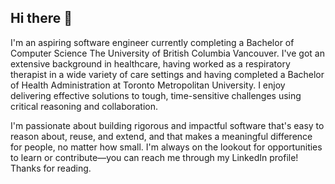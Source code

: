 ## Hi there 👋

I'm an aspiring software engineer currently completing a Bachelor of Computer Science The University of British Columbia Vancouver. I've got an extensive background in healthcare, having worked as a respiratory therapist in a wide variety of care settings and having completed a Bachelor of Health Administration at Toronto Metropolitan University. I enjoy delivering effective solutions to tough, time-sensitive challenges using critical reasoning and collaboration.

I'm passionate about building rigorous and impactful software that's easy to reason about, reuse, and extend, and that makes a meaningful difference for people, no matter how small. I'm always on the lookout for opportunities to learn or contribute—you can reach me through my LinkedIn profile! Thanks for reading.

<!--
**ajarodpaulson/ajarodpaulson** is a ✨ _special_ ✨ repository because its `README.md` (this file) appears on your GitHub profile.

Here are some ideas to get you started:

- 🔭 I’m currently working on ...
- 🌱 I’m currently learning ...
- 👯 I’m looking to collaborate on ...
- 🤔 I’m looking for help with ...
- 💬 Ask me about ...
- 📫 How to reach me: ...
- 😄 Pronouns: ...
- ⚡ Fun fact: ...
-->
